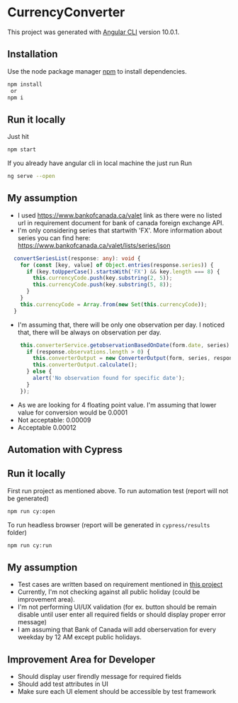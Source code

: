 # CurrencyConverter

This project was generated with [Angular CLI](https://github.com/angular/angular-cli) version 10.0.1.

## Installation

Use the node package manager [npm](https://www.npmjs.com/) to install dependencies.

```bash
npm install
 or 
npm i
```

## Run it locally
Just hit
```bash
npm start
```
If you already have angular cli in local machine the just run
Run 
```bash
ng serve --open
```

## My assumption
 -   I used https://www.bankofcanada.ca/valet link as there were no listed url in requirement document for bank of canada foreign exchange API.
 - I'm only considering series that startwith 'FX'. More information about series you can find here: https://www.bankofcanada.ca/valet/lists/series/json
```typescript
  convertSeriesList(response: any): void {
    for (const [key, value] of Object.entries(response.series)) {
      if (key.toUpperCase().startsWith('FX') && key.length === 8) {
        this.currencyCode.push(key.substring(2, 5));
        this.currencyCode.push(key.substring(5, 8));
      }
    }
    this.currencyCode = Array.from(new Set(this.currencyCode));
  }
```
 - I'm assuming that, there will be only one observation per day. I noticed that, there will be always on observation per day.

```typescript
    this.converterService.getobservationBasedOnDate(form.date, series).subscribe(response => {
      if (response.observations.length > 0) {
        this.converterOutput = new ConverterOutput(form, series, response.observations[0][series].v);
        this.converterOutput.calculate();
      } else {
        alert('No observation found for specific date');
      }
    });
```
 - As we are looking for 4 floating point value. I'm assuming that lower value for conversion would be 0.0001
 - Not acceptable: 0.00009
 - Acceptable 0.00012

## Automation with Cypress

## Run it locally

First run project as mentioned above.
To run automation test (report will not be generated)
```bash
npm run cy:open
```

To run headless browser (report will be generated in `cypress/results` folder)
```bash
npm run cy:run
```

## My assumption
 -  Test cases are written based on requirement mentioned in [this project](https://gitlab.com/marshallzehr/coding-check)
 - Currently, I'm not checking against all public holiday (could be improvement area). 
 - I'm not performing UI/UX validation (for ex. button should be remain disable  until user enter all required fields or should display proper error message)
 - I am assuming that Bank of Canada will add oberservation for every weekday by 12 AM except public holidays.


## Improvement Area for Developer
 - Should display user firendly message for required fields
 - Should add test attributes in UI
 - Make sure each UI element should be accessible by test framework